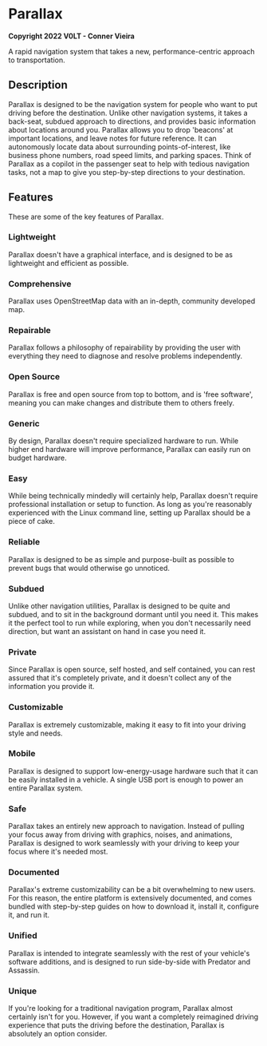 # Parallax

**Copyright 2022 V0LT - Conner Vieira**

A rapid navigation system that takes a new, performance-centric approach to transportation.


## Description

Parallax is designed to be the navigation system for people who want to put driving before the destination. Unlike other navigation systems, it takes a back-seat, subdued approach to directions, and provides basic information about locations around you. Parallax allows you to drop 'beacons' at important locations, and leave notes for future reference. It can autonomously locate data about surrounding points-of-interest, like business phone numbers, road speed limits, and parking spaces. Think of Parallax as a copilot in the passenger seat to help with tedious navigation tasks, not a map to give you step-by-step directions to your destination.


## Features

These are some of the key features of Parallax.

### Lightweight

Parallax doesn't have a graphical interface, and is designed to be as lightweight and efficient as possible.

### Comprehensive

Parallax uses OpenStreetMap data with an in-depth, community developed map.

### Repairable

Parallax follows a philosophy of repairability by providing the user with everything they need to diagnose and resolve problems independently.

### Open Source

Parallax is free and open source from top to bottom, and is 'free software', meaning you can make changes and distribute them to others freely.

### Generic

By design, Parallax doesn't require specialized hardware to run. While higher end hardware will improve performance, Parallax can easily run on budget hardware.

### Easy

While being technically mindedly will certainly help, Parallax doesn't require professional installation or setup to function. As long as you're reasonably experienced with the Linux command line, setting up Parallax should be a piece of cake.

### Reliable

Parallax is designed to be as simple and purpose-built as possible to prevent bugs that would otherwise go unnoticed.

### Subdued

Unlike other navigation utilities, Parallax is designed to be quite and subdued, and to sit in the background dormant until you need it. This makes it the perfect tool to run while exploring, when you don't necessarily need direction, but want an assistant on hand in case you need it.

### Private

Since Parallax is open source, self hosted, and self contained, you can rest assured that it's completely private, and it doesn't collect any of the information you provide it.

### Customizable

Parallax is extremely customizable, making it easy to fit into your driving style and needs.

### Mobile

Parallax is designed to support low-energy-usage hardware such that it can be easily installed in a vehicle. A single USB port is enough to power an entire Parallax system.

### Safe

Parallax takes an entirely new approach to navigation. Instead of pulling your focus away from driving with graphics, noises, and animations, Parallax is designed to work seamlessly with your driving to keep your focus where it's needed most.

### Documented

Parallax's extreme customizability can be a bit overwhelming to new users. For this reason, the entire platform is extensively documented, and comes bundled with step-by-step guides on how to download it, install it, configure it, and run it.

### Unified

Parallax is intended to integrate seamlessly with the rest of your vehicle's software additions, and is designed to run side-by-side with Predator and Assassin.

### Unique

If you're looking for a traditional navigation program, Parallax almost certainly isn't for you. However, if you want a completely reimagined driving experience that puts the driving before the destination, Parallax is absolutely an option consider.
